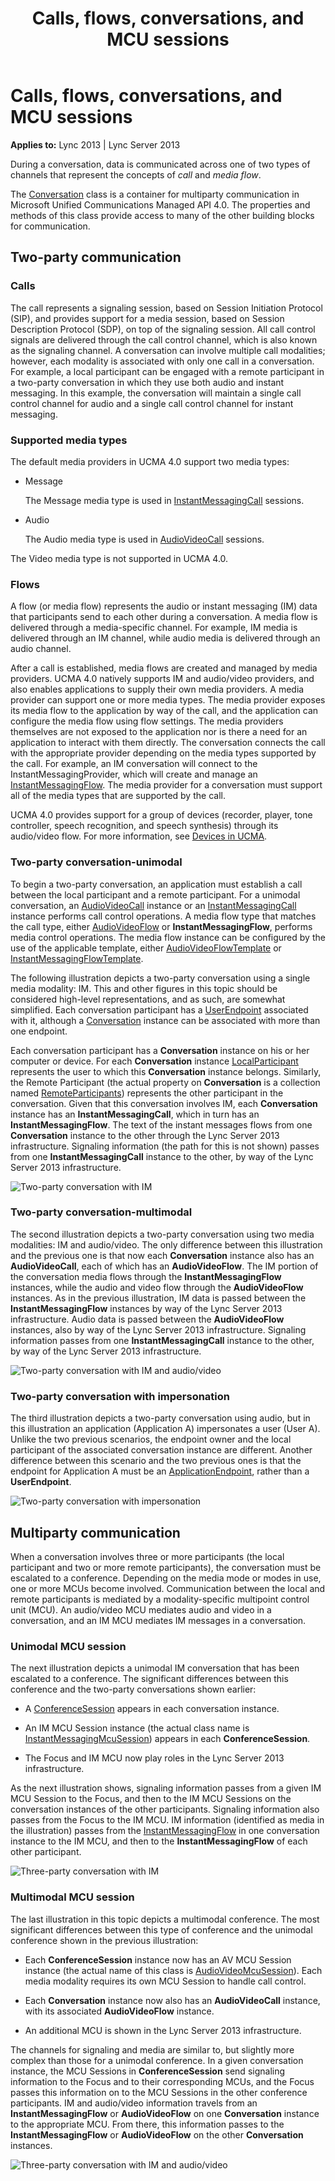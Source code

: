 ﻿---
title: Calls, flows, conversations, and MCU sessions
TOCTitle: Calls, flows, conversations, and MCU sessions
ms:assetid: 8eac0275-344c-4546-a83e-2104ce8f7c6e
ms:mtpsurl: https://msdn.microsoft.com/library/Dn465961(v=office.15)
ms:contentKeyID: 57102451
ms.date: 07/25/2014
mtps_version: v=office.15
---

# Calls, flows, conversations, and MCU sessions


**Applies to:** Lync 2013 | Lync Server 2013

During a conversation, data is communicated across one of two types of channels that represent the concepts of *call* and *media flow*.

The [Conversation](https://msdn.microsoft.com/library/hh349224\(v=office.15\)) class is a container for multiparty communication in Microsoft Unified Communications Managed API 4.0. The properties and methods of this class provide access to many of the other building blocks for communication.

## Two-party communication

### Calls

The call represents a signaling session, based on Session Initiation Protocol (SIP), and provides support for a media session, based on Session Description Protocol (SDP), on top of the signaling session. All call control signals are delivered through the call control channel, which is also known as the signaling channel. A conversation can involve multiple call modalities; however, each modality is associated with only one call in a conversation. For example, a local participant can be engaged with a remote participant in a two-party conversation in which they use both audio and instant messaging. In this example, the conversation will maintain a single call control channel for audio and a single call control channel for instant messaging.

### Supported media types

The default media providers in UCMA 4.0 support two media types:

  - Message
    
    The Message media type is used in [InstantMessagingCall](https://msdn.microsoft.com/library/hh161841\(v=office.15\)) sessions.

  - Audio
    
    The Audio media type is used in [AudioVideoCall](https://msdn.microsoft.com/library/hh383901\(v=office.15\)) sessions.

The Video media type is not supported in UCMA 4.0.

### Flows

A flow (or media flow) represents the audio or instant messaging (IM) data that participants send to each other during a conversation. A media flow is delivered through a media-specific channel. For example, IM media is delivered through an IM channel, while audio media is delivered through an audio channel.

After a call is established, media flows are created and managed by media providers. UCMA 4.0 natively supports IM and audio/video providers, and also enables applications to supply their own media providers. A media provider can support one or more media types. The media provider exposes its media flow to the application by way of the call, and the application can configure the media flow using flow settings. The media providers themselves are not exposed to the application nor is there a need for an application to interact with them directly. The conversation connects the call with the appropriate provider depending on the media types supported by the call. For example, an IM conversation will connect to the InstantMessagingProvider, which will create and manage an [InstantMessagingFlow](https://msdn.microsoft.com/library/hh383312\(v=office.15\)). The media provider for a conversation must support all of the media types that are supported by the call.

UCMA 4.0 provides support for a group of devices (recorder, player, tone controller, speech recognition, and speech synthesis) through its audio/video flow. For more information, see [Devices in UCMA](https://msdn.microsoft.com/library/dd280152\(v=office.15\)).

### Two-party conversation-unimodal

To begin a two-party conversation, an application must establish a call between the local participant and a remote participant. For a unimodal conversation, an [AudioVideoCall](https://msdn.microsoft.com/library/hh383901\(v=office.15\)) instance or an [InstantMessagingCall](https://msdn.microsoft.com/library/hh161841\(v=office.15\)) instance performs call control operations. A media flow type that matches the call type, either [AudioVideoFlow](https://msdn.microsoft.com/library/hh383533\(v=office.15\)) or **InstantMessagingFlow**, performs media control operations. The media flow instance can be configured by the use of the applicable template, either [AudioVideoFlowTemplate](https://msdn.microsoft.com/library/hh349157\(v=office.15\)) or [InstantMessagingFlowTemplate](https://msdn.microsoft.com/library/hh384311\(v=office.15\)).

The following illustration depicts a two-party conversation using a single media modality: IM. This and other figures in this topic should be considered high-level representations, and as such, are somewhat simplified. Each conversation participant has a [UserEndpoint](https://msdn.microsoft.com/library/hh348819\(v=office.15\)) associated with it, although a [Conversation](https://msdn.microsoft.com/library/hh349224\(v=office.15\)) instance can be associated with more than one endpoint.

Each conversation participant has a **Conversation** instance on his or her computer or device. For each **Conversation** instance [LocalParticipant](https://msdn.microsoft.com/library/hh350132\(v=office.15\)) represents the user to which this **Conversation** instance belongs. Similarly, the Remote Participant (the actual property on **Conversation** is a collection named [RemoteParticipants](https://msdn.microsoft.com/library/hh349440\(v=office.15\))) represents the other participant in the conversation. Given that this conversation involves IM, each **Conversation** instance has an **InstantMessagingCall**, which in turn has an **InstantMessagingFlow**. The text of the instant messages flows from one **Conversation** instance to the other through the Lync Server 2013 infrastructure. Signaling information (the path for this is not shown) passes from one **InstantMessagingCall** instance to the other, by way of the Lync Server 2013 infrastructure.

![Two-party conversation with IM](images/Dn465961.Two-party-Conversation-IM(Office.15).jpg "Two-party conversation with IM")

### Two-party conversation-multimodal

The second illustration depicts a two-party conversation using two media modalities: IM and audio/video. The only difference between this illustration and the previous one is that now each **Conversation** instance also has an **AudioVideoCall**, each of which has an **AudioVideoFlow**. The IM portion of the conversation media flows through the **InstantMessagingFlow** instances, while the audio and video flow through the **AudioVideoFlow** instances. As in the previous illustration, IM data is passed between the **InstantMessagingFlow** instances by way of the Lync Server 2013 infrastructure. Audio data is passed between the **AudioVideoFlow** instances, also by way of the Lync Server 2013 infrastructure. Signaling information passes from one **InstantMessagingCall** instance to the other, by way of the Lync Server 2013 infrastructure.

![Two-party conversation with IM and audio/video](images/Dn465961.Two-party-Conversation-IM+AV(Office.15).jpg "Two-party conversation with IM and audio/video")

### Two-party conversation with impersonation

The third illustration depicts a two-party conversation using audio, but in this illustration an application (Application A) impersonates a user (User A). Unlike the two previous scenarios, the endpoint owner and the local participant of the associated conversation instance are different. Another difference between this scenario and the two previous ones is that the endpoint for Application A must be an [ApplicationEndpoint](https://msdn.microsoft.com/library/hh384825\(v=office.15\)), rather than a **UserEndpoint**.

![Two-party conversation with impersonation](images/Dn465968.Two-party-Impersonation-AV(Office.15).jpg "Two-party conversation with impersonation")

## Multiparty communication

When a conversation involves three or more participants (the local participant and two or more remote participants), the conversation must be escalated to a conference. Depending on the media mode or modes in use, one or more MCUs become involved. Communication between the local and remote participants is mediated by a modality-specific multipoint control unit (MCU). An audio/video MCU mediates audio and video in a conversation, and an IM MCU mediates IM messages in a conversation.

### Unimodal MCU session

The next illustration depicts a unimodal IM conversation that has been escalated to a conference. The significant differences between this conference and the two-party conversations shown earlier:

  - A [ConferenceSession](https://msdn.microsoft.com/library/hh349315\(v=office.15\)) appears in each conversation instance.

  - An IM MCU Session instance (the actual class name is [InstantMessagingMcuSession](https://msdn.microsoft.com/library/hh382004\(v=office.15\))) appears in each **ConferenceSession**.

  - The Focus and IM MCU now play roles in the Lync Server 2013 infrastructure.

As the next illustration shows, signaling information passes from a given IM MCU Session to the Focus, and then to the IM MCU Sessions on the conversation instances of the other participants. Signaling information also passes from the Focus to the IM MCU. IM information (identified as media in the illustration) passes from the [InstantMessagingFlow](https://msdn.microsoft.com/library/hh383312\(v=office.15\)) in one conversation instance to the IM MCU, and then to the **InstantMessagingFlow** of each other participant.

![Three-party conversation with IM](images/Dn465961.Three-party-Conference-IM(Office.15).jpg "Three-party conversation with IM")

### Multimodal MCU session

The last illustration in this topic depicts a multimodal conference. The most significant differences between this type of conference and the unimodal conference shown in the previous illustration:

  - Each **ConferenceSession** instance now has an AV MCU Session instance (the actual name of this class is [AudioVideoMcuSession](https://msdn.microsoft.com/library/hh385298\(v=office.15\))). Each media modality requires its own MCU Session to handle call control.

  - Each **Conversation** instance now also has an **AudioVideoCall** instance, with its associated **AudioVideoFlow** instance.

  - An additional MCU is shown in the Lync Server 2013 infrastructure.

The channels for signaling and media are similar to, but slightly more complex than those for a unimodal conference. In a given conversation instance, the MCU Sessions in **ConferenceSession** send signaling information to the Focus and to their corresponding MCUs, and the Focus passes this information on to the MCU Sessions in the other conference participants. IM and audio/video information travels from an **InstantMessagingFlow** or **AudioVideoFlow** on one **Conversation** instance to the appropriate MCU. From there, this information passes to the **InstantMessagingFlow** or **AudioVideoFlow** on the other **Conversation** instances.

![Three-party conversation with IM and audio/video](images/Dn465961.Three-party-Conference-IM+AV(Office.15).jpg "Three-party conversation with IM and audio/video")

